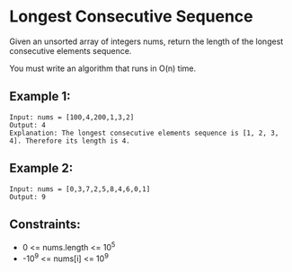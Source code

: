 # Longest Consecutive Sequence

Given an unsorted array of integers nums, return the length of the longest consecutive elements sequence.

You must write an algorithm that runs in O(n) time.

## Example 1:

```
Input: nums = [100,4,200,1,3,2]
Output: 4
Explanation: The longest consecutive elements sequence is [1, 2, 3, 4]. Therefore its length is 4.
```

## Example 2:

```
Input: nums = [0,3,7,2,5,8,4,6,0,1]
Output: 9
```

## Constraints:

- 0 <= nums.length <= 10<sup>5</sup>
- -10<sup>9</sup> <= nums[i] <= 10<sup>9</sup>
